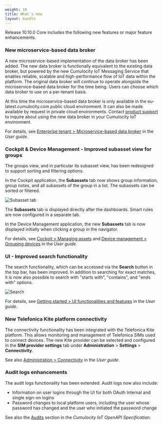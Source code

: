 ```yaml
---
weight: 10
title: What´s new
layout: bundle
---
```



Release 10.10.0 Core includes the following new features or major feature enhancements.


### New microservice-based data broker

A new microservice-based implementation of the data broker has been added. The new data broker is functionally equivalent to the existing data broker, but powered by the new Cumulocity IoT Messaging Service that enables reliable, scalable and high-performance flow of IoT data within the platform. The original data broker will continue to operate alongside the microservice-based data broker for the time being. Users can choose which data broker to use on a per-tenant basis.

At this time the microservice-based data broker is only available in the eu-latest.cumulocity.com public cloud environment. It can also be made available by request in private cloud environments. Contact [product support](https://cumulocity.com/docs/additional-resources/contacting-support/) to inquire about using the new data broker in your Cumulocity IoT environment.

For details, see [Enterprise tenant > Microservice-based data broker](https://cumulocity.com/guides/10.10.0/users-guide/enterprise-edition/#mas-based-data-broker) in the *User guide*.

### Cockpit & Device Management - Improved subasset view for groups

The groups view, and in particular its subasset view, has been redesigned to support sorting and filtering options.

In the Cockpit application, the <b>Subassets</b> tab now shows group information, group notes, and all subassets of the group in a list. The subassets can be sorted or filtered.

![Subasset tab](/images/release-notes/cockpit-subasset.png)

The <b>Subassets</b> tab is displayed directly after the dashboards. Smart rules are now configured in a separate tab.

In the Device Management application, the new <b>Subassets</b> tab is now displayed initially when clicking a group in the navigator.

For details, see [Cockpit > Managing assets](https://cumulocity.com/guides/10.10.0/users-guide/cockpit/#managing-assets) and [Device management > Grouping devices](https://cumulocity.com/guides/10.10.0/users-guide/device-management/#grouping-devices) in the *User guide*.

### UI - Improved search functionality

The search functionality, which can be accessed via the **Search** button in the top bar, has been improved. In addition to searching for exact matches, it is now also possible to search with "starts with", "contains", and "ends with" options.

![Search](/images/release-notes/getting-started-ui-search.png)

For details, see [Getting started > UI functionalities and features](https://cumulocity.com/guides/10.10.0/users-guide/getting-started/#gui-features) in the *User guide*.


### New Telefonica Kite platform connectivity

The connectivity functionality has been integrated with the Telefonica Kite platform. This allows monitoring and management of Telefonica SIMs used to connect devices. The new Kite provider can be selected and configured in the **SIM provider settings** tab under **Administration** > **Settings** > **Connectivity**.

See also [Administration > Connectivity](https://cumulocity.com/guides/10.10.0/users-guide/administration/#connectivity) in the *User guide*.


### Audit logs enhancements

The audit logs functionality has been extended. Audit logs now also include:

* Information on user logins through the UI for both OAuth Internal and single sign-on logins
* Password changes to local platform users, including the user whose password has changed and the user who initiated the password change


See also the [Audits](https://www.cumulocity.com/api/core/10.10.0/#tag/Audits) section in the *Cumulocity IoT OpenAPI Specification*.

